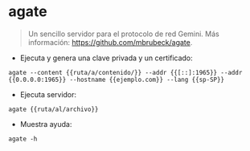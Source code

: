 # agate

> Un sencillo servidor para el protocolo de red Gemini.
> Más información: <https://github.com/mbrubeck/agate>.

- Ejecuta y genera una clave privada y un certificado:

`agate --content {{ruta/a/contenido/}} --addr {{[::]:1965}} --addr {{0.0.0.0:1965}} --hostname {{ejemplo.com}} --lang {{sp-SP}}`

- Ejecuta servidor:

`agate {{ruta/al/archivo}}`

- Muestra ayuda:

`agate -h`
